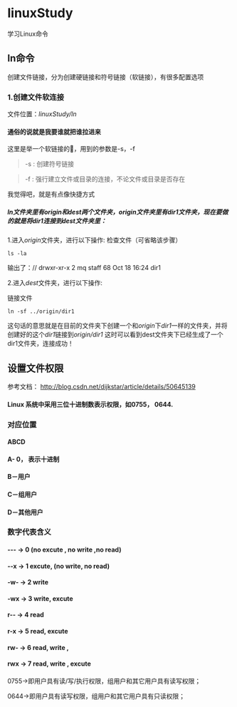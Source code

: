 # linuxStudy
学习Linux命令

## ln命令
创建文件链接，分为创建硬链接和符号链接（软链接），有很多配置选项


### 1.创建文件软连接
文件位置：*linuxStudy/ln*
#### 通俗的说就是我要谁就把谁拉进来

这里是举一个软链接的🌰，用到的参数是-s，-f
> -s : 创建符号链接

> -f : 强行建立文件或目录的连接，不论文件或目录是否存在
       
我觉得吧，就是有点像快捷方式

##### *ln*文件夹里有*origin*和*dest*两个文件夹，*origin*文件夹里有*dir1*文件夹，现在要做的就是将*dir1*连接到*dest*文件夹里：
1.进入*origin*文件夹，进行以下操作:
 检查文件（可省略该步骤）

```angular2html
ls -la
```
输出了：// drwxr-xr-x  2 mq  staff   68 Oct 18 16:24 dir1

2.进入*dest*文件夹，进行以下操作:

链接文件
```angular2html
ln -sf ../origin/dir1
```
这句话的意思就是在目前的文件夹下创建一个和*origin*下*dir1*一样的文件夹，并将创建好的这个*dir1*链接到*origin/dir1*
这时可以看到dest文件夹下已经生成了一个dir1文件夹，连接成功！

## 设置文件权限
参考文档： http://blog.csdn.net/dijkstar/article/details/50645139

#### Linux 系统中采用三位十进制数表示权限，如0755， 0644.
### 对应位置
#### ABCD
#### A- 0， 表示十进制
#### B－用户
#### C－组用户
#### D－其他用户

### 数字代表含义
#### ---  -> 0   (no excute , no write ,no read)
#### --x  -> 1   excute, (no write, no read)
#### -w-  -> 2   write 
#### -wx  -> 3   write, excute
#### r--  -> 4   read
#### r-x  -> 5   read, excute
#### rw-  -> 6   read, write , 
#### rwx  -> 7   read, write , excute
####  
 0755->即用户具有读/写/执行权限，组用户和其它用户具有读写权限；
 
 0644->即用户具有读写权限，组用户和其它用户具有只读权限；
